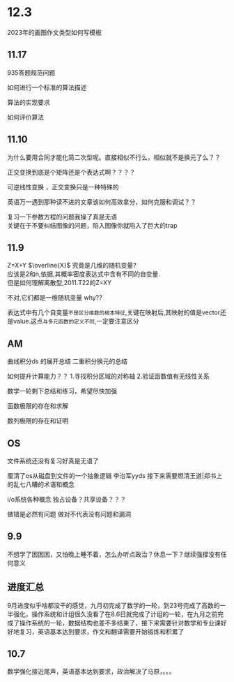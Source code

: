 # 12.3
2023年的画图作文类型如何写模板
## 11.17
935答题规范问题


如何进行一个标准的算法描述  

算法的实现要求

如何评价算法
## 11.10
为什么要用合同才能化简二次型呢。直接相似不行么，相似就不是换元了么？？

正交变换到底是个矩阵还是个表达式啊？？？？


可逆线性变换 ，正交变换只是一种特殊的

英语万一遇到那种读不进的文章该如何高效拿分，如何克服和调试？？

复习一下参数方程的问题我操了真是无语    
关键在于不要纠结图像的问题，陷入图像你就陷入了巨大的trap
## 11.9
Z=X+Y  $\overline{X}$ 究竟是几维的随机变量?  
应该是2和n,依据,其概率密度表达式中含有不同的自变量.   
但是如何理解离散型,2011.T22的Z=XY  

不对,它们都是一维随机变量 why??

表达式中有几个自变量`不是区分维数的根本特征`,关键在映射后,其映射的值是vector还是value.这点`与多元函数的定义不同`,一定要注意区分

## AM
曲线积分ds 的展开总结
二重积分换元的总结


如何提升计算能力？？
1.寻找积分区域的对称轴
2.验证函数值有无线性关系

数学一轮剩下总结和练习，希望尽快加强

函数极限的存在和求解 

数列极限的存在和证明
## OS 
文件系统还没有复习好真是无语了

厘清了os从磁盘到文件的一个抽象逻辑 李治军yyds 接下来需要燃清王道|郑书上的乱七八糟的术语和概念


i/o系统各种概念 独占设备？共享设备？？？

做错是必然有问题
做对不代表没有问题和漏洞
## 9.9
不想学了困困困，又怕晚上睡不着，怎么办听点政治？休息一下？继续强撑没有任何意义 
## 进度汇总
9月进度似乎啥都没干的感觉，九月初完成了数学的一轮，到23号完成了高数的一半强化，操作系统和计组很久没看了在8.6日就完成了计组的一轮，在九月之前完成了操作系统的一轮，数据结构也差不多结束了，接下来需要针对数学和专业课好好地复习，英语基本达到要求，作文和翻译需要开始锻炼和积累了

## 10.7 
数学强化接近尾声，英语基本达到要求，政治解决了马原，。。。